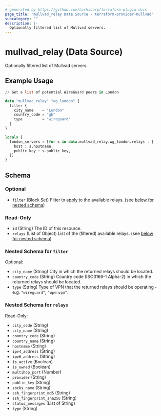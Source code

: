 ```yaml
---
# generated by https://github.com/hashicorp/terraform-plugin-docs
page_title: "mullvad_relay Data Source - terraform-provider-mullvad"
subcategory: ""
description: |-
  Optionally filtered list of Mullvad servers.
---
```


# mullvad_relay (Data Source)

Optionally filtered list of Mullvad servers.

## Example Usage

```terraform
// Get a list of potential WireGuard peers in London

data "mullvad_relay" "wg_london" {
  filter {
    city_name    = "London"
    country_code = "gb"
    type         = "wireguard"
  }
}

locals {
  london_servers = [for s in data.mullvad_relay.wg_london.relays : {
    host : s.hostname,
    public_key : s.public_key,
  }]
}
```

<!-- schema generated by tfplugindocs -->
## Schema

### Optional

- `filter` (Block Set) Filter to apply to the available relays. (see [below for nested schema](#nestedblock--filter))

### Read-Only

- `id` (String) The ID of this resource.
- `relays` (List of Object) List of the (filtered) available relays. (see [below for nested schema](#nestedatt--relays))

<a id="nestedblock--filter"></a>
### Nested Schema for `filter`

Optional:

- `city_name` (String) City in which the returned relays should be located.
- `country_code` (String) Country code (ISO3166-1 Alpha-2) in which the returned relays should be located.
- `type` (String) Type of VPN that the returned relays should be operating - e.g. `"wireguard"`, `"openvpn"`.


<a id="nestedatt--relays"></a>
### Nested Schema for `relays`

Read-Only:

- `city_code` (String)
- `city_name` (String)
- `country_code` (String)
- `country_name` (String)
- `hostname` (String)
- `ipv4_address` (String)
- `ipv6_address` (String)
- `is_active` (Boolean)
- `is_owned` (Boolean)
- `multihop_port` (Number)
- `provider` (String)
- `public_key` (String)
- `socks_name` (String)
- `ssh_fingerprint_md5` (String)
- `ssh_fingerprint_sha256` (String)
- `status_messages` (List of String)
- `type` (String)
